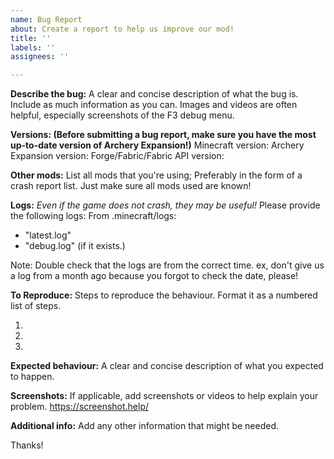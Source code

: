 ```yaml
---
name: Bug Report
about: Create a report to help us improve our mod!
title: ''
labels: ''
assignees: ''

---
```


**Describe the bug:**
A clear and concise description of what the bug is. Include as much information as you can. Images and videos are often helpful, especially screenshots of the F3 debug menu.

**Versions: (Before submitting a bug report, make sure you have the most up-to-date version of Archery Expansion!)**
Minecraft version:
Archery Expansion version:
Forge/Fabric/Fabric API version:

**Other mods:**
List all mods that you're using; Preferably in the form of a crash report list. Just make sure all mods used are known!

**Logs:**
*Even if the game does not crash, they may be useful!*
Please provide the following logs:
From .minecraft/logs:  
- "latest.log"
- "debug.log" (if it exists.) 

Note: Double check that the logs are from the correct time. ex, don't give us a log from a month ago because you forgot to check the date, please!

**To Reproduce:**
Steps to reproduce the behaviour. Format it as a numbered list of steps.

1.
2.
3.

**Expected behaviour:**
A clear and concise description of what you expected to happen.

**Screenshots:**
If applicable, add screenshots or videos to help explain your problem. https://screenshot.help/

**Additional info:**
Add any other information that might be needed.

Thanks!
